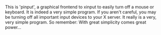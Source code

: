 This is 'pinput', a graphical frontend to xinput to easily turn off a
mouse or keyboard. It is indeed a very simple program. If you aren't
careful, you may be turning off all important input devices to your X
server. It really is a very, very simple program. So remember: With
great simplicity comes great power...
